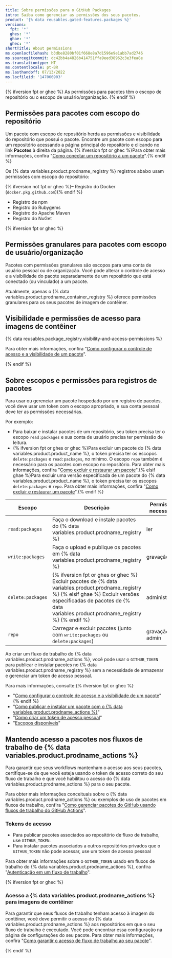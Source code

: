```yaml
---
title: Sobre permissões para o GitHub Packages
intro: Saiba como gerenciar as permissões dos seus pacotes.
product: '{% data reusables.gated-features.packages %}'
versions:
  fpt: '*'
  ghes: '*'
  ghae: '*'
  ghec: '*'
shortTitle: About permissions
ms.openlocfilehash: b3dbe8280bf01f668e8a7d1596e9e1abb7ad2746
ms.sourcegitcommit: dc42bb4a4826b414751ffa9eed38962c3e3fea8e
ms.translationtype: HT
ms.contentlocale: pt-BR
ms.lasthandoff: 07/13/2022
ms.locfileid: '147066903'
---
```

{% ifversion fpt or ghec %} As permissões para pacotes têm o escopo de repositório ou o escopo de usuário/organização.
{% endif %}

## <a name="permissions-for-repository-scoped-packages"></a>Permissões para pacotes com escopo do repositório

Um pacote com escopo de repositório herda as permissões e visibilidade do repositório que possui o pacote. Encontre um pacote com escopo para um repositório acessando a página principal do repositório e clicando no link **Pacotes** à direita da página. {% ifversion fpt or ghec %}Para obter mais informações, confira "[Como conectar um repositório a um pacote](/packages/learn-github-packages/connecting-a-repository-to-a-package)".{% endif %}

Os {% data variables.product.prodname_registry %} registros abaixo usam permissões com escopo do repositório:

  {% ifversion not fpt or ghec %}– Registro do Docker (`docker.pkg.github.com`){% endif %}
  - Registro de npm
  - Registro do Rubygems
  - Registro do Apache Maven
  - Registro do NuGet

{% ifversion fpt or ghec %}
## <a name="granular-permissions-for-userorganization-scoped-packages"></a>Permissões granulares para pacotes com escopo de usuário/organização

Pacotes com permissões granulares são escopos para uma conta de usuário pessoal ou de organização. Você pode alterar o controle de acesso e a visibilidade do pacote separadamente de um repositório que está conectado (ou vinculado) a um pacote.

Atualmente, apenas o {% data variables.product.prodname_container_registry %} oferece permissões granulares para os seus pacotes de imagem de contêiner.

## <a name="visibility-and-access-permissions-for-container-images"></a>Visibilidade e permissões de acesso para imagens de contêiner

{% data reusables.package_registry.visibility-and-access-permissions %}

Para obter mais informações, confira "[Como configurar o controle de acesso e a visibilidade de um pacote](/packages/learn-github-packages/configuring-a-packages-access-control-and-visibility)".

{% endif %}

## <a name="about-scopes-and-permissions-for-package-registries"></a>Sobre escopos e permissões para registros de pacotes

Para usar ou gerenciar um pacote hospedado por um registro de pacotes, você deve usar um token com o escopo apropriado, e sua conta pessoal deve ter as permissões necessárias.

Por exemplo:
-  Para baixar e instalar pacotes de um repositório, seu token precisa ter o escopo `read:packages` e sua conta de usuário precisa ter permissão de leitura.
- {% ifversion fpt or ghes or ghec %}Para excluir um pacote do {% data variables.product.product_name %}, o token precisa ter os escopos `delete:packages` e `read:packages`, no mínimo. O escopo `repo` também é necessário para os pacotes com escopo no repositório. Para obter mais informações, confira "[Como excluir e restaurar um pacote](/packages/learn-github-packages/deleting-and-restoring-a-package)".{% elsif ghae %}Para excluir uma versão especificada de um pacote do {% data variables.product.product_name %}, o token precisa ter os escopos `delete:packages` e `repo`. Para obter mais informações, confira "[Como excluir e restaurar um pacote](/packages/learn-github-packages/deleting-and-restoring-a-package)".{% endif %}

| Escopo | Descrição | Permissão necessária |
| --- | --- | --- |
|`read:packages`| Faça o download e instale pacotes do {% data variables.product.prodname_registry %} | ler |
|`write:packages`| Faça o upload e publique os pacotes em {% data variables.product.prodname_registry %} | gravação |
| `delete:packages` | {% ifversion fpt or ghes or ghec %} Excluir pacotes de {% data variables.product.prodname_registry %} {% elsif ghae %} Excluir versões especificadas de pacotes de {% data variables.product.prodname_registry %} {% endif %} | administrador |
| `repo` | Carregar e excluir pacotes (junto com `write:packages` ou `delete:packages`) | gravação ou admin |

Ao criar um fluxo de trabalho do {% data variables.product.prodname_actions %}, você pode usar o `GITHUB_TOKEN` para publicar e instalar pacotes no {% data variables.product.prodname_registry %} sem a necessidade de armazenar e gerenciar um token de acesso pessoal.

Para mais informações, consulte:{% ifversion fpt or ghec %}
- "[Como configurar o controle de acesso e a visibilidade de um pacote](/packages/learn-github-packages/configuring-a-packages-access-control-and-visibility)"{% endif %}
- "[Como publicar e instalar um pacote com o {% data variables.product.prodname_actions %}](/packages/managing-github-packages-using-github-actions-workflows/publishing-and-installing-a-package-with-github-actions)"
- "[Como criar um token de acesso pessoal](/github/authenticating-to-github/creating-a-personal-access-token/)"
- "[Escopos disponíveis](/apps/building-oauth-apps/understanding-scopes-for-oauth-apps/#available-scopes)"

## <a name="maintaining-access-to-packages-in--data-variablesproductprodname_actions--workflows"></a>Mantendo acesso a pacotes nos fluxos de trabalho de {% data variables.product.prodname_actions %}

Para garantir que seus workflows mantenham o acesso aos seus pacotes, certifique-se de que você esteja usando o token de acesso correto do seu fluxo de trabalho e que você habilitou o acesso do {% data variables.product.prodname_actions %} para o seu pacote.

Para obter mais informações conceituais sobre o {% data variables.product.prodname_actions %} ou exemplos de uso de pacotes em fluxos de trabalho, confira "[Como gerenciar pacotes do GitHub usando fluxos de trabalho do GitHub Actions](/packages/managing-github-packages-using-github-actions-workflows)".

### <a name="access-tokens"></a>Tokens de acesso  

- Para publicar pacotes associados ao repositório de fluxo de trabalho, use `GITHUB_TOKEN`.
- Para instalar pacotes associados a outros repositórios privados que o `GITHUB_TOKEN` não pode acessar, use um token de acesso pessoal

Para obter mais informações sobre o `GITHUB_TOKEN` usado em fluxos de trabalho do {% data variables.product.prodname_actions %}, confira "[Autenticação em um fluxo de trabalho](/actions/reference/authentication-in-a-workflow#using-the-github_token-in-a-workflow)".

{% ifversion fpt or ghec %}
### <a name="-data-variablesproductprodname_actions--access-for-container-images"></a>Acesso a {% data variables.product.prodname_actions %} para imagens de contêiner

Para garantir que seus fluxos de trabalho tenham acesso à imagem do contêiner, você deve permitir o acesso do {% data variables.product.prodname_actions %} aos repositórios em que o seu fluxo de trabalho é executado. Você pode encontrar essa configuração na página de configurações do seu pacote. Para obter mais informações, confira "[Como garantir o acesso de fluxo de trabalho ao seu pacote](/packages/learn-github-packages/configuring-a-packages-access-control-and-visibility#ensuring-workflow-access-to-your-package)".

{% endif %}
